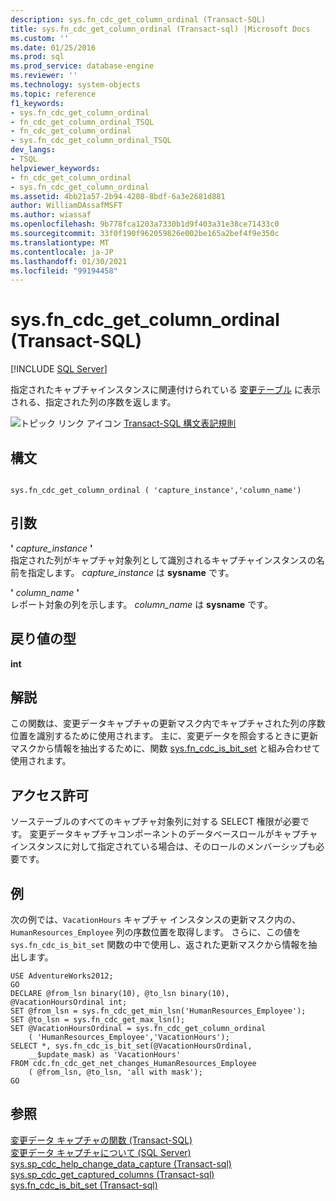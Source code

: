 ```yaml
---
description: sys.fn_cdc_get_column_ordinal (Transact-SQL)
title: sys.fn_cdc_get_column_ordinal (Transact-sql) |Microsoft Docs
ms.custom: ''
ms.date: 01/25/2016
ms.prod: sql
ms.prod_service: database-engine
ms.reviewer: ''
ms.technology: system-objects
ms.topic: reference
f1_keywords:
- sys.fn_cdc_get_column_ordinal
- fn_cdc_get_column_ordinal_TSQL
- fn_cdc_get_column_ordinal
- sys.fn_cdc_get_column_ordinal_TSQL
dev_langs:
- TSQL
helpviewer_keywords:
- fn_cdc_get_column_ordinal
- sys.fn_cdc_get_column_ordinal
ms.assetid: 4bb21a57-2b94-4208-8bdf-6a3e2681d881
author: WilliamDAssafMSFT
ms.author: wiassaf
ms.openlocfilehash: 9b778fca1203a7330b1d9f403a31e38ce71433c0
ms.sourcegitcommit: 33f0f190f962059826e002be165a2bef4f9e350c
ms.translationtype: MT
ms.contentlocale: ja-JP
ms.lasthandoff: 01/30/2021
ms.locfileid: "99194458"
---
```

# <a name="sysfn_cdc_get_column_ordinal-transact-sql"></a>sys.fn_cdc_get_column_ordinal (Transact-SQL)
[!INCLUDE [SQL Server](../../includes/applies-to-version/sqlserver.md)]

  指定されたキャプチャインスタンスに関連付けられている [変更テーブル](../../relational-databases/system-tables/cdc-capture-instance-ct-transact-sql.md) に表示される、指定された列の序数を返します。  
  
 ![トピック リンク アイコン](../../database-engine/configure-windows/media/topic-link.gif "トピック リンク アイコン") [Transact-SQL 構文表記規則](../../t-sql/language-elements/transact-sql-syntax-conventions-transact-sql.md)  
  
## <a name="syntax"></a>構文  
  
```  
  
sys.fn_cdc_get_column_ordinal ( 'capture_instance','column_name')  
```  
  
## <a name="arguments"></a>引数  
 **'** *capture_instance* **'**  
 指定された列がキャプチャ対象列として識別されるキャプチャインスタンスの名前を指定します。 *capture_instance* は **sysname** です。  
  
 **'** *column_name* **'**  
 レポート対象の列を示します。 *column_name* は **sysname** です。  
  
## <a name="return-type"></a>戻り値の型  
 **int**  
  
## <a name="remarks"></a>解説  
 この関数は、変更データキャプチャの更新マスク内でキャプチャされた列の序数位置を識別するために使用されます。 主に、変更データを照会するときに更新マスクから情報を抽出するために、関数 [sys.fn_cdc_is_bit_set](../../relational-databases/system-functions/sys-fn-cdc-is-bit-set-transact-sql.md) と組み合わせて使用されます。  
  
## <a name="permissions"></a>アクセス許可  
 ソーステーブルのすべてのキャプチャ対象列に対する SELECT 権限が必要です。 変更データキャプチャコンポーネントのデータベースロールがキャプチャインスタンスに対して指定されている場合は、そのロールのメンバーシップも必要です。  
  
## <a name="examples"></a>例  
 次の例では、`VacationHours` キャプチャ インスタンスの更新マスク内の、`HumanResources_Employee` 列の序数位置を取得します。 さらに、この値を `sys.fn_cdc_is_bit_set` 関数の中で使用し、返された更新マスクから情報を抽出します。  
  
```  
USE AdventureWorks2012;  
GO  
DECLARE @from_lsn binary(10), @to_lsn binary(10),  @VacationHoursOrdinal int;  
SET @from_lsn = sys.fn_cdc_get_min_lsn('HumanResources_Employee');  
SET @to_lsn = sys.fn_cdc_get_max_lsn();  
SET @VacationHoursOrdinal = sys.fn_cdc_get_column_ordinal   
    ( 'HumanResources_Employee','VacationHours');  
SELECT *, sys.fn_cdc_is_bit_set(@VacationHoursOrdinal,  
    __$update_mask) as 'VacationHours'  
FROM cdc.fn_cdc_get_net_changes_HumanResources_Employee  
    ( @from_lsn, @to_lsn, 'all with mask');  
GO  
```  
  
## <a name="see-also"></a>参照  
 [変更データ キャプチャの関数 &#40;Transact-SQL&#41;](../../relational-databases/system-functions/change-data-capture-functions-transact-sql.md)   
 [変更データ キャプチャについて &#40;SQL Server&#41;](../../relational-databases/track-changes/about-change-data-capture-sql-server.md)   
 [sys.sp_cdc_help_change_data_capture &#40;Transact-sql&#41;](../../relational-databases/system-stored-procedures/sys-sp-cdc-help-change-data-capture-transact-sql.md)   
 [sys.sp_cdc_get_captured_columns &#40;Transact-sql&#41;](../../relational-databases/system-stored-procedures/sys-sp-cdc-get-captured-columns-transact-sql.md)   
 [sys.fn_cdc_is_bit_set &#40;Transact-sql&#41;](../../relational-databases/system-functions/sys-fn-cdc-is-bit-set-transact-sql.md)  
  
  
